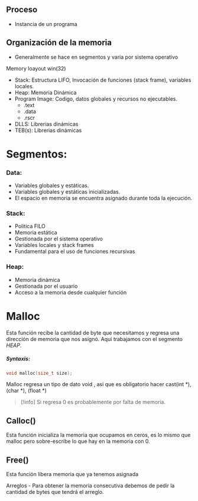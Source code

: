 ## Proceso
- Instancia de un programa 
	
## Organización de la memoria
- Generalmente se hace en segmentos y varia por sistema operativo
	
Memory loayout win(32)
- Stack: Estructura LIFO, Invocación de funciones (stack frame), variables locales.
- Heap: Memoria Dinámica
- Program Image: Codigo, datos globales y recursos no ejecutables.
	- .text 
	 - .data
	 - .rscr
- DLLS: Librerias dinámicas
- TEB(s): Librerias dinámicas
		
# Segmentos:
### Data:
- Variables globales y estáticas.
- Variables globales y estáticas inicializadas.
- El espacio en memoria se encuentra asignado durante toda la ejecución.
### Stack:
- Politica FILO
- Memoria estática
- Gestionada por el sistema operativo
- Variables locales y stack frames
- Fundamental para el uso de funciones recursivas
### Heap: 
- Memoria dinámica
- Gestionada por el usuario
- Acceso a la memoria desde cualquier función
	
# Malloc
Esta función recibe la cantidad de byte que necesitamos y regresa una dirección de memoria que nos asignó. Aqui trabajamos con el segmento *HEAP*.

##### Syntaxis: 
```c
void malloc(size_t size);
```


Malloc regresa un tipo de dato void , asi que es obligatorio hacer cast(int  \*), (char  \*), (float \*)
>[!info]
Si regresa 0 es probablemente por falta de memoria.

## Calloc()
Esta función inicializa la memoria que ocupamos en ceros, es lo mismo que malloc pero sobre-escribe lo que hay en la memoria con 0.

## Free()
Esta función libera memoria que ya tenemos asignada

Arreglos
	- Para obtener la memoria consecutiva debemos de pedir la cantidad de bytes que tendrá el arreglo.
	
